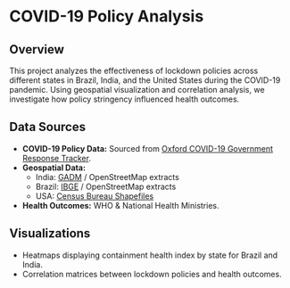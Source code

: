 # COVID-19 Policy Analysis

## Overview
This project analyzes the effectiveness of lockdown policies across different states in Brazil, India, and the United States during the COVID-19 pandemic. Using geospatial visualization and correlation analysis, we investigate how policy stringency influenced health outcomes.

## Data Sources
- **COVID-19 Policy Data:** Sourced from [Oxford COVID-19 Government Response Tracker](https://www.bsg.ox.ac.uk/research/research-projects/covid-19-government-response-tracker).
- **Geospatial Data:**
  - India: [GADM](https://gadm.org/) / OpenStreetMap extracts
  - Brazil: [IBGE](https://www.ibge.gov.br/en/) / OpenStreetMap extracts
  - USA: [Census Bureau Shapefiles](https://www.census.gov/geographies/mapping-files/time-series/geo/carto-boundary-file.html)
- **Health Outcomes:** WHO & National Health Ministries.

## Visualizations
- Heatmaps displaying containment health index by state for Brazil and India.
- Correlation matrices between lockdown policies and health outcomes.


